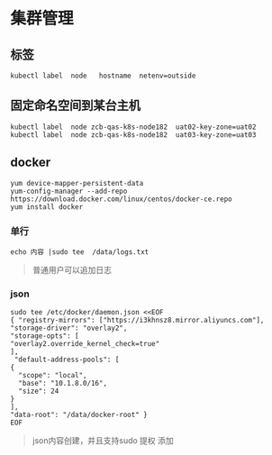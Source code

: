 # 集群管理
## 标签
    kubectl label  node   hostname  netenv=outside
##  固定命名空间到某台主机
    kubectl label  node zcb-qas-k8s-node182  uat02-key-zone=uat02    
    kubectl label  node zcb-qas-k8s-node182  uat03-key-zone=uat03    

## docker
    yum device-mapper-persistent-data
    yum-config-manager --add-repo https://download.docker.com/linux/centos/docker-ce.repo
    yum install docker
### 单行
    echo 内容 |sudo tee  /data/logs.txt
> 普通用户可以追加日志
### json
    sudo tee /etc/docker/daemon.json <<EOF
    { "registry-mirrors": ["https://i3khnsz8.mirror.aliyuncs.com"],
    "storage-driver": "overlay2",
    "storage-opts": [
    "overlay2.override_kernel_check=true"
    ],
     "default-address-pools": [
    {
      "scope": "local",
      "base": "10.1.8.0/16",
      "size": 24
    }
    ],
    "data-root": "/data/docker-root" }
    EOF
> json内容创建，并且支持sudo 提权 添加
